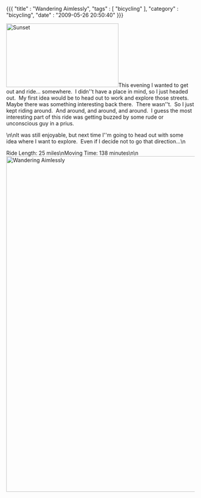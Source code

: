 {{{ "title" : "Wandering Aimlessly", "tags" : [ "bicycling" ], "category" : "bicycling", "date" : "2009-05-26 20:50:40" }}}

<p style="text-align: left;"><a href="http://mark-ott.info/blog/wp-content/uploads/2009/05/dsc00484.jpg"><img class="size-full wp-image-67 alignright" title="Sunset" src="http://mark-ott.info/blog/wp-content/uploads/2009/05/dsc00484.jpg" alt="Sunset" width="300" height="170" /></a>This evening I wanted to get out and ride... somewhere.  I didn''t have a place in mind, so I just headed out.  My first idea would be to head out to work and explore those streets.  Maybe there was something interesting back there.  There wasn''t.  So I just kept riding around.  And around, and around, and around.  I guess the most interesting part of this ride was getting buzzed by some rude or unconscious guy in a prius.</p>\n\nIt was still enjoyable, but next time I''m going to head out with some idea where I want to explore.  Even if I decide not to go that direction...\n<p style="text-align: left;">Ride Length: 25 miles\nMoving Time: 138 minutes\n\n<a href="http://mark-ott.info/blog/wp-content/uploads/2009/05/05-26-2009tpomb.jpg"><img class="size-full wp-image-61 alignleft" title="Wandering Aimlessly" src="http://mark-ott.info/blog/wp-content/uploads/2009/05/05-26-2009tpomb.jpg" alt="Wandering Aimlessly" width="1283" height="895" /></a>